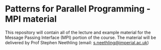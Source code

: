 # Patterns for Parallel Programming - MPI material
This repository will contain all of the lecture and example material for the Message Passing Interface (MPI) portion of the course. The material will be delivered by Prof Stephen Neethling (email: s.neethling@imperial.ac.uk)
